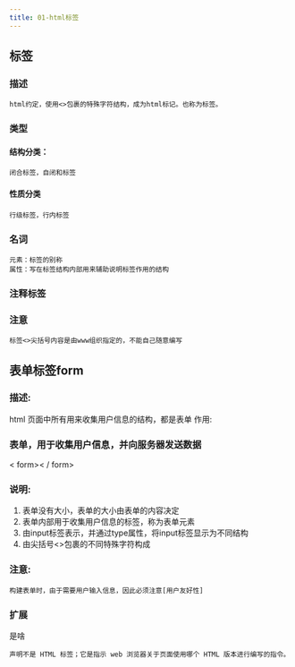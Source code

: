 ```yaml
---
title: 01-html标签
---
```

## 标签
### 描述
    html约定，使用<>包裹的特殊字符结构，成为html标记。也称为标签。
### 类型
#### 结构分类： 
    闭合标签，自闭和标签
#### 性质分类
    行级标签，行内标签
### 名词
    元素：标签的别称
    属性：写在标签结构内部用来辅助说明标签作用的结构
### 注释标签
<!--  -->
### 注意
    标签<>尖括号内容是由www组织指定的，不能自己随意编写


## 表单标签form
### 描述:
html 页面中所有用来收集用户信息的结构，都是表单
作用:
### 表单，用于收集用户信息，并向服务器发送数据
< form>< / form>
### 说明:
1. 表单没有大小，表单的大小由表单的内容决定
2. 表单内部用于收集用户信息的标签，称为表单元素
3. 由input标签表示，并通过type属性，将input标签显示为不同结构
4. 由尖括号<>包裹的不同特殊字符构成
### 注意:
    构建表单时，由于需要用户输入信息，因此必须注意[用户友好性]



### 扩展
<!DOCTYPE html>是啥
    声明不是 HTML 标签；它是指示 web 浏览器关于页面使用哪个 HTML 版本进行编写的指令。